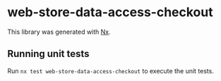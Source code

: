 # web-store-data-access-checkout

This library was generated with [Nx](https://nx.dev).

## Running unit tests

Run `nx test web-store-data-access-checkout` to execute the unit tests.
